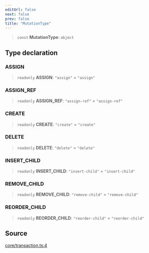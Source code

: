```yaml
---
editUrl: false
next: false
prev: false
title: "MutationType"
---
```


> `const` **MutationType**: `object`

## Type declaration

### ASSIGN

> `readonly` **ASSIGN**: `"assign"` = `"assign"`

### ASSIGN\_REF

> `readonly` **ASSIGN\_REF**: `"assign-ref"` = `"assign-ref"`

### CREATE

> `readonly` **CREATE**: `"create"` = `"create"`

### DELETE

> `readonly` **DELETE**: `"delete"` = `"delete"`

### INSERT\_CHILD

> `readonly` **INSERT\_CHILD**: `"insert-child"` = `"insert-child"`

### REMOVE\_CHILD

> `readonly` **REMOVE\_CHILD**: `"remove-child"` = `"remove-child"`

### REORDER\_CHILD

> `readonly` **REORDER\_CHILD**: `"reorder-child"` = `"reorder-child"`

## Source

[core/transaction.ts:4](https://github.com/dakhetov/dgmjs/blob/main/packages/core/src/core/transaction.ts#L4)
